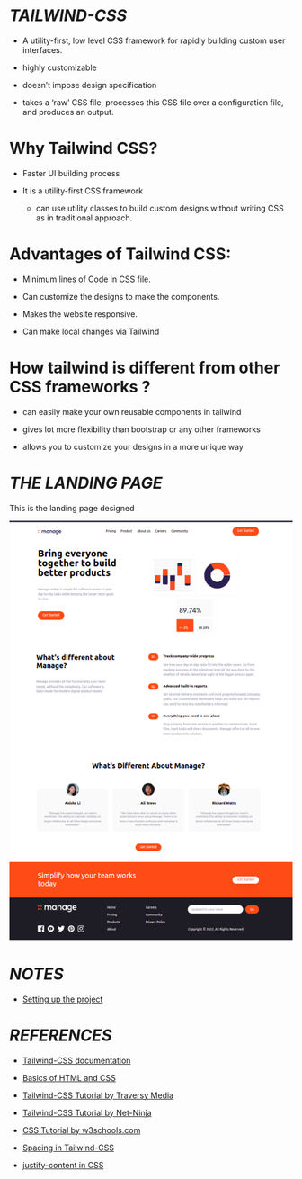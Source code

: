 # _TAILWIND-CSS_

- A utility-first, low level CSS framework for rapidly building custom user interfaces. 

- highly customizable

- doesn’t impose design specification

- takes a ‘raw’ CSS file, processes this CSS file over a configuration file, and produces an output.

# Why Tailwind CSS?

- Faster UI building process

- It is a utility-first CSS framework 
    - can use utility classes to build custom designs without writing CSS as in traditional approach. 
 
# Advantages of Tailwind CSS:

- Minimum lines of Code in CSS file.

- Can customize the designs to make the components.

- Makes the website responsive.

- Can make local changes via Tailwind

# How tailwind is different from other CSS frameworks ?

- can easily make your own reusable components in tailwind

- gives lot more flexibility than bootstrap or any other frameworks 

- allows you to customize your designs in a more unique way

# _THE LANDING PAGE_

This is the landing page designed 

<img src="img/LandingPg.png">

# _NOTES_

- [Setting up the project]()

# _REFERENCES_

- [Tailwind-CSS documentation](https://tailwindcss.com/)

- [Basics of HTML and CSS](https://www.youtube.com/playlist?list=PL4cUxeGkcC9ivBf_eKCPIAYXWzLlPAm6G)

- [Tailwind-CSS Tutorial by Traversy Media](https://www.youtube.com/watch?v=dFgzHOX84xQ&t=312s)

- [Tailwind-CSS Tutorial by Net-Ninja](https://www.youtube.com/playlist?list=PL4cUxeGkcC9gpXORlEHjc5bgnIi5HEGhw)

- [CSS Tutorial by w3schools.com](https://www.w3schools.com/css/default.asp)

- [Spacing in Tailwind-CSS](https://beyondco.de/blog/tailwind-css-spacing-explained)

- [justify-content in CSS](https://developer.mozilla.org/en-US/docs/Web/CSS/justify-content)